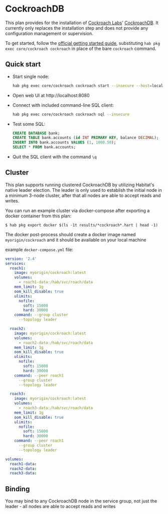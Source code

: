 # CockroachDB

This plan provides for the installation of [Cockroach Labs](https://www.cockroachlabs.com)' [CockroachDB](https://github.com/cockroachdb/cockroach). It currently only replaces the installation step and does not provide any configuration management or supervision.

To get started, follow the [official getting started guide](https://www.cockroachlabs.com/docs/stable/start-a-local-cluster.html), substituting `hab pkg exec core/cockroach cockroach` in place of the bare `cockroach` command.

## Quick start

- Start single node:

    ```bash
    hab pkg exec core/cockroach cockroach start --insecure --host=localhost &
    ```
- Open web UI at http://localhost:8080
- Connect with included command-line SQL client:

    ```bash
    hab pkg exec core/cockroach cockroach sql --insecure
    ```
- Test some SQL:

    ```sql
    CREATE DATABASE bank;
    CREATE TABLE bank.accounts (id INT PRIMARY KEY, balance DECIMAL);
    INSERT INTO bank.accounts VALUES (1, 1000.50);
    SELECT * FROM bank.accounts;
    ```

- Quit the SQL client with the command `\q`

## Cluster

This plan supports running clustered CockroachDB by utilizing Habitat's native leader election. The leader is only used to establish the initial node in a minimum 3-node cluster, after that all nodes are able to accept reads and writes.

You can run an example cluster via docker-compose after exporting a docker container from this plan:
```
$ hab pkg export docker $(ls -1t results/*cockroach*.hart | head -1)
```

The docker post-process should create a docker image named `myorigin/cockroach` and it should be available on your local machine

example `docker-compose.yml` file:

```yaml
version: '2.4'
services:
  roach1:
    image: myorigin/cockroach:latest
    volumes:
      - roach1-data:/hab/svc/roach/data
    mem_limit: 1g
    oom_kill_disable: true
    ulimits:
      nofile:
        soft: 15000
        hard: 30000
    command: --group cluster
      --topology leader

  roach2:
    image: myorigin/cockroach:latest
    volumes:
      - roach2-data:/hab/svc/roach/data
    mem_limit: 1g
    oom_kill_disable: true
    ulimits:
      nofile:
        soft: 15000
        hard: 30000
    command: --peer roach1
      --group cluster
      --topology leader

  roach3:
    image: myorigin/cockroach:latest
    volumes:
      - roach3-data:/hab/svc/roach/data
    mem_limit: 1g
    oom_kill_disable: true
    ulimits:
      nofile:
        soft: 15000
        hard: 30000
    command: --peer roach1
      --group cluster
      --topology leader

volumes:
  roach1-data:
  roach2-data:
  roach3-data:
```

## Binding

You may bind to any CockroachDB node in the service group, not just the leader - all nodes are able to accept reads and writes

